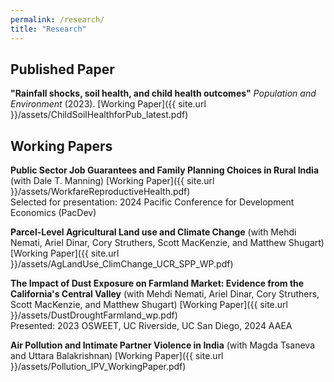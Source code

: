 ```yaml
---
permalink: /research/
title: "Research"
---
```

## Published Paper
**"Rainfall shocks, soil health, and child health outcomes"** *Population and Environment* (2023). [Working Paper]({{ site.url }}/assets/ChildSoilHealthforPub_latest.pdf)
## Working Papers
**Public Sector Job Guarantees and Family Planning Choices in Rural India** (with Dale T. Manning) [Working Paper]({{ site.url }}/assets/WorkfareReproductiveHealth.pdf)
    <br>Selected for presentation: 2024 Pacific Conference for Development Economics (PacDev)
    
**Parcel-Level Agricultural Land use and Climate Change** (with Mehdi Nemati, Ariel Dinar, Cory Struthers, Scott MacKenzie, and Matthew Shugart) [Working Paper]({{ site.url }}/assets/AgLandUse_ClimChange_UCR_SPP_WP.pdf)

**The Impact of Dust Exposure on Farmland Market: Evidence from the California's Central Valley** (with Mehdi Nemati, Ariel Dinar, Cory Struthers, Scott MacKenzie, and Matthew Shugart) [Working Paper]({{ site.url }}/assets/DustDroughtFarmland_wp.pdf)
   <br> Presented: 2023 OSWEET, UC Riverside, UC San Diego, 2024 AAEA 

**Air Pollution and Intimate Partner Violence in India** (with Magda Tsaneva and Uttara Balakrishnan) [Working Paper]({{ site.url }}/assets/Pollution_IPV_WorkingPaper.pdf)




